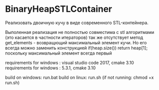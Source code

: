 # BinaryHeapSTLContainer
Реализовать двоичную кучу в виде современного STL-контейнера.


Выполенная реализация не полностью совместима с stl алгоритмами (это касается в частности итераторов)
так же отсутствует метод get_elements - возвращющий максимальный элемент кучи. Но его всегда можно заменить конструкцией 
if(heap.size())
  return heap[1];
поскольку максимальный элемент всегда первый

requirements for windows : 
  visual studio code 2017, cmake 3.10
requirements for windows : 
  5.3.1, cmake 3.10

build on windows: 
  run.bat
build on linux: 
  run.sh   (if not running:  chmod +x run.sh)
